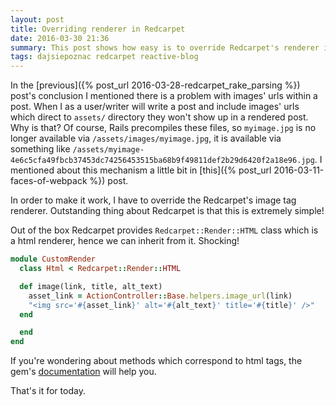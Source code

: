 ```yaml
---
layout: post
title: Overriding renderer in Redcarpet
date: 2016-03-30 21:36
summary: This post shows how easy is to override Redcarpet's renderer if you need some custom behaviour.
tags: dajsiepoznac redcarpet reactive-blog
---
```


In the [previous]({% post_url 2016-03-28-redcarpet_rake_parsing %}) post's conclusion I mentioned there is a problem with images' urls within a post. When I as a user/writer will write a post and include images' urls which direct to `assets/` directory they won't show up in a rendered post. Why is that? Of course, Rails precompiles these files, so `myimage.jpg` is no longer available via `/assets/images/myimage.jpg`, it is available via something like `/assets/myimage-4e6c5cfa49fbcb37453dc74256453515ba68b9f49811def2b29d6420f2a18e96.jpg`. I mentioned about this mechanism a little bit in [this]({% post_url 2016-03-11-faces-of-webpack %}) post.

In order to make it work, I have to override the Redcarpet's image tag renderer. Outstanding thing about Redcarpet is that this is extremely simple!

Out of the box Redcarpet provides `Redcarpet::Render::HTML` class which is a html renderer, hence we can inherit from it. Shocking!

```ruby
module CustomRender
  class Html < Redcarpet::Render::HTML

  def image(link, title, alt_text)
    asset_link = ActionController::Base.helpers.image_url(link)
    "<img src='#{asset_link}' alt='#{alt_text}' title='#{title}' />"
  end

  end
end
```

If you're wondering about methods which correspond to html tags, the gem's [documentation](https://github.com/vmg/redcarpet#block-level-calls) will help you.

That's it for today.
